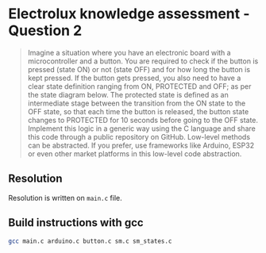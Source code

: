 # Electrolux knowledge assessment - Question 2

> Imagine a situation where you have an electronic board with a microcontroller and a button. You are required to check if the button is pressed (state ON) or not (state OFF) and for how long the button is kept pressed. If the button gets pressed, you also need to have a clear state definition ranging from ON, PROTECTED and OFF; as per the state diagram below. The protected state is defined as an intermediate stage between the transition from the ON state to the OFF state, so that each time the button is released, the button state changes to PROTECTED for 10 seconds before going to the OFF state. Implement this logic in a generic way using the C language and share this code through a public repository on GitHub. Low-level methods can be abstracted. If you prefer, use frameworks like Arduino, ESP32 or even other market platforms in this low-level code abstraction.

## Resolution

Resolution is written on `main.c` file.

## Build instructions with gcc

```bash
gcc main.c arduino.c button.c sm.c sm_states.c
```
